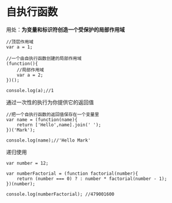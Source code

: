 # 自执行函数
用处：**为变量和标识符创造一个受保护的局部作用域**  

```
//顶层作用域
var a = 1;

//一个由自执行函数创建的局部作用域
(function(){
    //局部作用域
    var a = 2;
})();

console.log(a);//1
```

通过一次性的执行为你提供它的返回值

```
//把一个自执行函数的返回值保存在一个变量里
var name = (function(name){
    return ['Hello',name].join(' ');
})('Mark');

console.log(name);//'Hello Mark'
```
递归使用
```
var number = 12;

var numberFactorial = (function factorial(number){
    return (number === 0) ? : number * factorial(number - 1);
})(number);

console.log(numberFactorial); //479001600
```